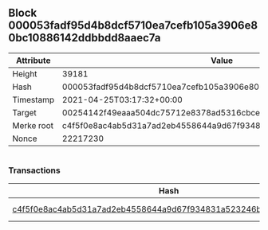 ## Block 000053fadf95d4b8dcf5710ea7cefb105a3906e80bc10886142ddbbdd8aaec7a

Attribute | Value
--- | ---
Height | 39181
Hash | 000053fadf95d4b8dcf5710ea7cefb105a3906e80bc10886142ddbbdd8aaec7a
Timestamp | 2021-04-25T03:17:32+00:00
Target | 00254142f49eaaa504dc75712e8378ad5316cbcead634704b3734b6271167cc4
Merke root | c4f5f0e8ac4ab5d31a7ad2eb4558644a9d67f934831a523246b6aae5e4d0e101
Nonce | 22217230

```

```

### Transactions

Hash | Amount
--- | ---
[c4f5f0e8ac4ab5d31a7ad2eb4558644a9d67f934831a523246b6aae5e4d0e101](c4f5f0e8ac4ab5d31a7ad2eb4558644a9d67f934831a523246b6aae5e4d0e101.md) | 10.00000000 SKEPTI 
